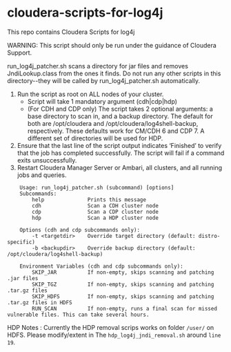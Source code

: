 # cloudera-scripts-for-log4j
This repo contains Cloudera Scripts for log4j

WARNING: This script should only be run under the guidance of Cloudera Support.

run_log4j_patcher.sh scans a directory for jar files and removes
JndiLookup.class from the ones it finds. Do not run any
other scripts in this directory--they will be called by
run_log4j_patcher.sh automatically.

1. Run the script as root on ALL nodes of your cluster.
   * Script will take 1 mandatory argument (cdh|cdp|hdp)
   * (For CDH and CDP only) The script takes 2 optional arguments: a base
     directory to scan in, and a backup directory. The default for both are
     /opt/cloudera and /opt/cloudera/log4shell-backup, respectively. These
     defaults work for CM/CDH 6 and CDP 7. A different set of directories will
     be used for HDP.
2. Ensure that the last line of the script output indicates ‘Finished’ to
   verify that the job has completed successfully. The script will fail if a
   command exits unsuccessfully.
3. Restart Cloudera Manager Server or Ambari, all clusters, and all running
   jobs and queries.
```
    Usage: run_log4j_patcher.sh (subcommand) [options]
    Subcommands:
        help              Prints this message
        cdh               Scan a CDH cluster node
        cdp               Scan a CDP cluster node
        hdp               Scan a HDP cluster node

    Options (cdh and cdp subcommands only):
        -t <targetdir>    Override target directory (default: distro-specific)
        -b <backupdir>    Override backup directory (default: /opt/cloudera/log4shell-backup)

    Environment Variables (cdh and cdp subcommands only):
        SKIP_JAR          If non-empty, skips scanning and patching .jar files
        SKIP_TGZ          If non-empty, skips scanning and patching .tar.gz files
        SKIP_HDFS         If non-empty, skips scanning and patching .tar.gz files in HDFS
        RUN_SCAN          If non-empty, runs a final scan for missed vulnerable files. This can take several hours.
```
HDP Notes : Currently the HDP removal scrips works on folder `/user/`  on HDFS. Please modify/extent in The `hdp_log4j_jndi_removal.sh` around `line 19`.

